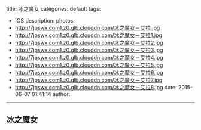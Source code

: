 title: 冰之魔女
categories: default
tags:
  - IOS
description:
photos:
  - http://7jpswx.com1.z0.glb.clouddn.com/冰之魔女－艾拉.jpg
  - http://7jpswx.com1.z0.glb.clouddn.com/冰之魔女－艾拉1.jpg
  - http://7jpswx.com1.z0.glb.clouddn.com/冰之魔女－艾拉2.jpg
  - http://7jpswx.com1.z0.glb.clouddn.com/冰之魔女－艾拉3.jpg
  - http://7jpswx.com1.z0.glb.clouddn.com/冰之魔女－艾拉4.jpg
  - http://7jpswx.com1.z0.glb.clouddn.com/冰之魔女－艾拉5.jpg
  - http://7jpswx.com1.z0.glb.clouddn.com/冰之魔女－艾拉6.jpg
  - http://7jpswx.com1.z0.glb.clouddn.com/冰之魔女－艾拉7.jpg
  - http://7jpswx.com1.z0.glb.clouddn.com/冰之魔女－艾拉8.jpg
date: 2015-06-07 01:41:14
author:
---

## 冰之魔女